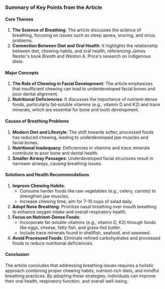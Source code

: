 ### Summary of Key Points from the Article

#### Core Themes
1. **The Science of Breathing**: The article discusses the science of breathing, focusing on issues such as sleep apnea, snoring, and sinus problems.
2. **Connection Between Diet and Oral Health**: It highlights the relationship between diet, chewing habits, and oral health, referencing James Nester's book *Breath* and Weston A. Price's research on indigenous diets.

#### Major Concepts
1. **The Role of Chewing in Facial Development**: The article emphasizes that insufficient chewing can lead to underdeveloped facial bones and poor dental alignment.
2. **Nutritional Deficiencies**: It discusses the importance of nutrient-dense foods, particularly fat-soluble vitamins (e.g., vitamin D and K2) and trace minerals, which are essential for bone and tooth development.

#### Causes of Breathing Problems
1. **Modern Diet and Lifestyle**: The shift towards softer, processed foods has reduced chewing, leading to underdeveloped jaw muscles and facial bones.
2. **Nutritional Inadequacy**: Deficiencies in vitamins and trace minerals contribute to poor bone and dental health.
3. **Smaller Airway Passages**: Underdeveloped facial structures result in narrower airways, causing breathing issues.

#### Solutions and Health Recommendations
1. **Improve Chewing Habits**:
   - Consume harder foods like raw vegetables (e.g., celery, carrots) to strengthen jaw muscles.
   - Increase chewing time; aim for 7-10 cups of salad daily.
2. **Adopt Nose Breathing**: Prioritize nasal breathing over mouth breathing to enhance oxygen intake and overall respiratory health.
3. **Focus on Nutrient-Dense Foods**:
   - Incorporate fat-soluble vitamins (e.g., vitamin D, K2) through foods like eggs, cheese, fatty fish, and grass-fed butter.
   - Include trace minerals found in shellfish, seafood, and seaweed.
4. **Avoid Processed Foods**: Eliminate refined carbohydrates and processed foods to reduce nutritional deficiencies.

#### Conclusion
The article concludes that addressing breathing issues requires a holistic approach combining proper chewing habits, nutrient-rich diets, and mindful breathing practices. By adopting these strategies, individuals can improve their oral health, respiratory function, and overall well-being.